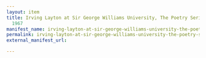 ```yaml
---
layout: item
title: Irving Layton at Sir George Williams University, The Poetry Series, 18 March
  1967
manifest_name: irving-layton-at-sir-george-williams-university-the-poetry-series-18-march-1967
permalink: irving-layton-at-sir-george-williams-university-the-poetry-series-18-march-1967
external_manifest_url: 

---
```

<!-- Add an essay or interpretive material below this line,
using HTML or markdown.  Do not modify this file above this line -->
